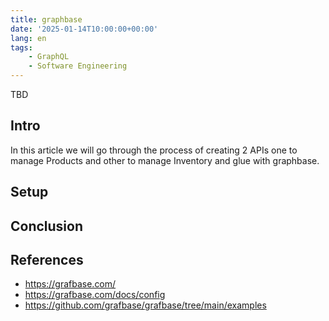 ```yaml
---
title: graphbase
date: '2025-01-14T10:00:00+00:00'
lang: en
tags:
    - GraphQL
    - Software Engineering
---
```


TBD

## Intro ##

In this article we will go through the process of creating 2 APIs one to manage Products and other to manage Inventory and glue with graphbase.

## Setup ##

## Conclusion ##

## References ##

* <https://grafbase.com/>
* <https://grafbase.com/docs/config>
* <https://github.com/grafbase/grafbase/tree/main/examples>
